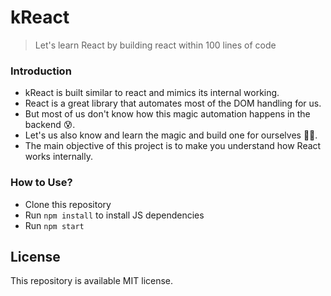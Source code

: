 # kReact
> Let's learn React by building react within 100 lines of code

### Introduction
- kReact is built similar to react and mimics its internal working.
- React is a great library that automates most of the DOM handling for us.
- But most of us don't know how this magic automation happens in the backend 😰.
- Let's us also know and learn the magic and build one for ourselves 🐱‍🏍. 
- The main objective of this project is to make you understand how React works internally.

### How to Use?
- Clone this repository
- Run `npm install` to install JS dependencies
- Run `npm start`

## License
This repository is available MIT license.